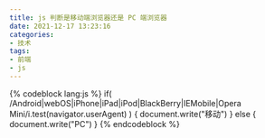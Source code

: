 ```yaml
---
title: js 判断是移动端浏览器还是 PC 端浏览器
date: 2021-12-17 13:23:16
categories:
- 技术
tags:
- 前端
- js
---
```

{% codeblock lang:js %}
if( /Android|webOS|iPhone|iPad|iPod|BlackBerry|IEMobile|Opera Mini/i.test(navigator.userAgent) ) {
    document.write("移动")
} else {
    document.write("PC")
}
{% endcodeblock %}